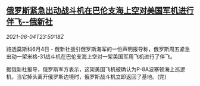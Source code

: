 <!--1622851262000-->
[俄罗斯紧急出动战斗机在巴伦支海上空对美国军机进行伴飞--俄新社](https://cn.reuters.com/article/russia-jet-usa-0604-fri-idCNKCS2DG2M1)
------

<div><i>2021-06-04T23:50:18Z</i></div><p>路透莫斯科6月4日 - 俄新社援引俄罗斯海军的一份声明报导称，俄罗斯周五紧急出动一架米格-31战斗机在巴伦支海上空对一架美国军用飞机进行了伴飞。</p><p>据俄新社报导，俄罗斯军方表示，这架美国飞机被确认为P-8A波塞顿海上巡逻机，当它掉头离开俄罗斯边境时，俄罗斯战斗机立即返回了基地。(完)</p>
